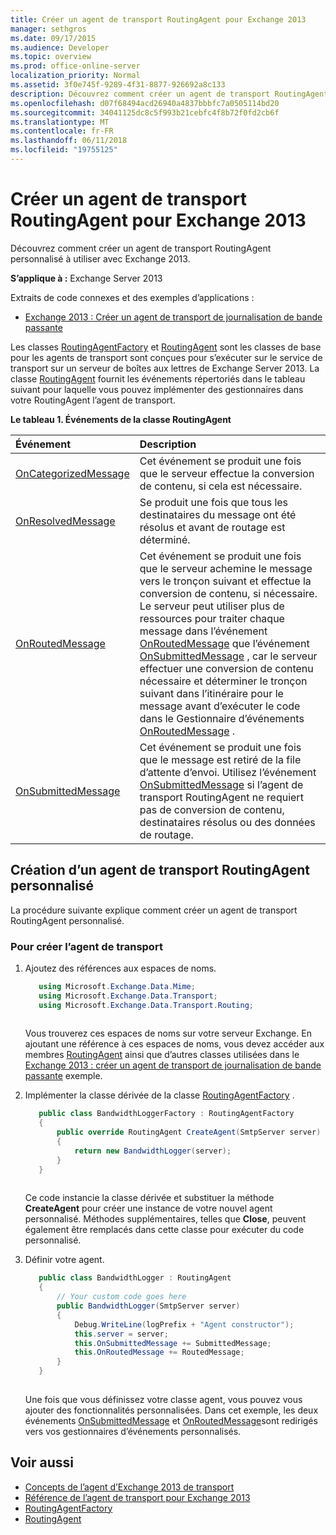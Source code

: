 ```yaml
---
title: Créer un agent de transport RoutingAgent pour Exchange 2013
manager: sethgros
ms.date: 09/17/2015
ms.audience: Developer
ms.topic: overview
ms.prod: office-online-server
localization_priority: Normal
ms.assetid: 3f0e745f-9289-4f31-8877-926692a8c133
description: Découvrez comment créer un agent de transport RoutingAgent personnalisé à utiliser avec Exchange 2013.
ms.openlocfilehash: d07f68494acd26940a4837bbbfc7a0505114bd20
ms.sourcegitcommit: 34041125dc8c5f993b21cebfc4f8b72f0fd2cb6f
ms.translationtype: MT
ms.contentlocale: fr-FR
ms.lasthandoff: 06/11/2018
ms.locfileid: "19755125"
---
```

# <a name="create-a-routingagent-transport-agent-for-exchange-2013"></a>Créer un agent de transport RoutingAgent pour Exchange 2013

Découvrez comment créer un agent de transport RoutingAgent personnalisé à utiliser avec Exchange 2013.
  
**S’applique à :** Exchange Server 2013
  
Extraits de code connexes et des exemples d’applications :

- [Exchange 2013 : Créer un agent de transport de journalisation de bande passante](http://code.msdn.microsoft.com/Exchange/Exchange-2013-Build-a-d61a4aaa)
  
Les classes [RoutingAgentFactory](https://msdn.microsoft.com/library/Microsoft.Exchange.Data.Transport.Routing.RoutingAgentFactory.aspx) et [RoutingAgent](https://msdn.microsoft.com/library/Microsoft.Exchange.Data.Transport.Routing.RoutingAgent.aspx) sont les classes de base pour les agents de transport sont conçues pour s’exécuter sur le service de transport sur un serveur de boîtes aux lettres de Exchange Server 2013. La classe [RoutingAgent](https://msdn.microsoft.com/library/Microsoft.Exchange.Data.Transport.Routing.RoutingAgent.aspx) fournit les événements répertoriés dans le tableau suivant pour laquelle vous pouvez implémenter des gestionnaires dans votre RoutingAgent l’agent de transport. 
  
**Le tableau 1. Événements de la classe RoutingAgent**

|**Événement**|**Description**|
|:-----|:-----|
|[OnCategorizedMessage](https://msdn.microsoft.com/library/Microsoft.Exchange.Data.Transport.Routing.RoutingAgent.OnCategorizedMessage.aspx) <br/> |Cet événement se produit une fois que le serveur effectue la conversion de contenu, si cela est nécessaire.  <br/> |
|[OnResolvedMessage](https://msdn.microsoft.com/library/Microsoft.Exchange.Data.Transport.Routing.RoutingAgent.OnResolvedMessage.aspx) <br/> |Se produit une fois que tous les destinataires du message ont été résolus et avant de routage est déterminé.  <br/> |
|[OnRoutedMessage](https://msdn.microsoft.com/library/Microsoft.Exchange.Data.Transport.Routing.RoutingAgent.OnRoutedMessage.aspx) <br/> |Cet événement se produit une fois que le serveur achemine le message vers le tronçon suivant et effectue la conversion de contenu, si nécessaire. Le serveur peut utiliser plus de ressources pour traiter chaque message dans l’événement [OnRoutedMessage](https://msdn.microsoft.com/library/Microsoft.Exchange.Data.Transport.Routing.RoutingAgent.OnRoutedMessage.aspx) que l’événement [OnSubmittedMessage](https://msdn.microsoft.com/library/Microsoft.Exchange.Data.Transport.Routing.RoutingAgent.OnSubmittedMessage.aspx) , car le serveur effectuer une conversion de contenu nécessaire et déterminer le tronçon suivant dans l’itinéraire pour le message avant d’exécuter le code dans le Gestionnaire d’événements [OnRoutedMessage](https://msdn.microsoft.com/library/Microsoft.Exchange.Data.Transport.Routing.RoutingAgent.OnRoutedMessage.aspx) .  <br/> |
|[OnSubmittedMessage](https://msdn.microsoft.com/library/Microsoft.Exchange.Data.Transport.Routing.RoutingAgent.OnSubmittedMessage.aspx) <br/> |Cet événement se produit une fois que le message est retiré de la file d’attente d’envoi. Utilisez l’événement [OnSubmittedMessage](https://msdn.microsoft.com/library/Microsoft.Exchange.Data.Transport.Routing.RoutingAgent.OnSubmittedMessage.aspx) si l’agent de transport RoutingAgent ne requiert pas de conversion de contenu, destinataires résolus ou des données de routage.  <br/> |
   
## <a name="creating-a-custom-routingagent-transport-agent"></a>Création d’un agent de transport RoutingAgent personnalisé

La procédure suivante explique comment créer un agent de transport RoutingAgent personnalisé. 
  
### <a name="to-create-the-transport-agent"></a>Pour créer l’agent de transport

1. Ajoutez des références aux espaces de noms.
    
   ```cs
      using Microsoft.Exchange.Data.Mime;
      using Microsoft.Exchange.Data.Transport;
      using Microsoft.Exchange.Data.Transport.Routing;
  
   ```

   Vous trouverez ces espaces de noms sur votre serveur Exchange. En ajoutant une référence à ces espaces de noms, vous devez accéder aux membres [RoutingAgent](https://msdn.microsoft.com/library/Microsoft.Exchange.Data.Transport.Routing.RoutingAgent.aspx) ainsi que d’autres classes utilisées dans le [Exchange 2013 : créer un agent de transport de journalisation de bande passante](http://code.msdn.microsoft.com/Exchange/Exchange-2013-Build-a-d61a4aaa) exemple. 
    
2. Implémenter la classe dérivée de la classe [RoutingAgentFactory](https://msdn.microsoft.com/library/Microsoft.Exchange.Data.Transport.Routing.RoutingAgentFactory.aspx) . 
    
   ```cs
      public class BandwidthLoggerFactory : RoutingAgentFactory
      {
          public override RoutingAgent CreateAgent(SmtpServer server)
          {
              return new BandwidthLogger(server);
          }
      }
  
   ```

   Ce code instancie la classe dérivée et substituer la méthode **CreateAgent** pour créer une instance de votre nouvel agent personnalisé. Méthodes supplémentaires, telles que **Close**, peuvent également être remplacés dans cette classe pour exécuter du code personnalisé. 
    
3. Définir votre agent.
    
   ```cs
      public class BandwidthLogger : RoutingAgent
      {
          // Your custom code goes here
          public BandwidthLogger(SmtpServer server)
          {
              Debug.WriteLine(logPrefix + "Agent constructor");
              this.server = server;
              this.OnSubmittedMessage += SubmittedMessage;
              this.OnRoutedMessage += RoutedMessage;
          }
      }
  
   ```

   Une fois que vous définissez votre classe agent, vous pouvez vous ajouter des fonctionnalités personnalisées. Dans cet exemple, les deux événements [OnSubmittedMessage](https://msdn.microsoft.com/library/Microsoft.Exchange.Data.Transport.Routing.RoutingAgent.OnSubmittedMessage.aspx) et [OnRoutedMessage](https://msdn.microsoft.com/library/Microsoft.Exchange.Data.Transport.Routing.RoutingAgent.OnRoutedMessage.aspx)sont redirigés vers vos gestionnaires d’événements personnalisés. 
    
## <a name="see-also"></a>Voir aussi

- [Concepts de l’agent d’Exchange 2013 de transport](transport-agent-concepts-in-exchange-2013.md)    
- [Référence de l’agent de transport pour Exchange 2013](transport-agent-reference-for-exchange-2013.md)    
- [RoutingAgentFactory](https://msdn.microsoft.com/library/Microsoft.Exchange.Data.Transport.Routing.RoutingAgentFactory.aspx)    
- [RoutingAgent](https://msdn.microsoft.com/library/Microsoft.Exchange.Data.Transport.Routing.RoutingAgent.aspx)
    


